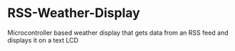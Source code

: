 # RSS-Weather-Display
Microcontroller based weather display that gets data from an RSS feed and displays it on a text LCD
